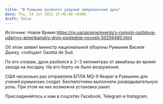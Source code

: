 ```yaml
---
title: "В Румынии разбился ударный американский дрон"
date: Thu, 14 Jul 2022 17:46:00 +0300
draft: false
---
```

Источник: Новое Время https://nv.ua/ukraine/events/v-rumynii-razbilsya-udarnyy-amerikanskiy-dron-poslednie-novosti-50256480.html


 Об этом заявил министр национальной обороны Румынии Василе Дынку, сообщает Gazeta de Sud.

По его словам, дрон разбился в 2−3 километрах от авиабазы во время захода на посадку. На его борту не было вооружения.

США несколько раз отправляли БПЛА MQ-9 Reaper в Румынию для учений румынских солдат. Беспилотники выполняли разведывательную роль. При этом на них возможна установка ракет.

Присоединяйтесь к нам в соцсетях Facebook, Telegram и Instagram.
